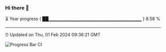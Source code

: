 ### Hi there 👋

⏳ Year progress { ██▁▁▁▁▁▁▁▁▁▁▁▁▁▁▁▁▁▁▁▁▁▁▁▁▁▁▁▁ } 8.58 %

---

⏰ Updated on Thu, 01 Feb 2024 09:36:21 GMT

![Progress Bar CI](https://github.com/IshwaranRudhara/GIT-ACTION/workflows/Progress%20Bar%20CI/badge.svg)

